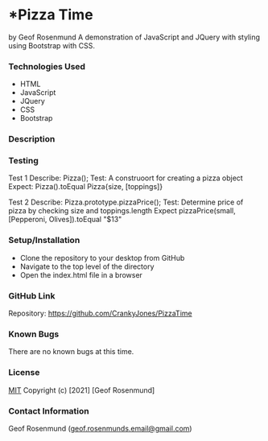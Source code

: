 # *Pizza Time
by Geof Rosenmund
A demonstration of JavaScript and JQuery with styling using Bootstrap with CSS.

### **Technologies Used**
* HTML
* JavaScript
* JQuery
* CSS
* Bootstrap

### **Description**



### **Testing**

Test 1
Describe: Pizza();
Test: A construoort for creating a pizza object
Expect: Pizza().toEqual Pizza{size, [toppings]}


Test 2
Describe: Pizza.prototype.pizzaPrice();
Test: Determine price of pizza by checking size and toppings.length
Expect pizzaPrice(small, [Pepperoni, Olives]).toEqual "$13"





### **Setup/Installation**
* Clone the repository to your desktop from GitHub
* Navigate to the top level of the directory
* Open the index.html file in a browser

### **GitHub Link**
Repository: https://github.com/CrankyJones/PizzaTime

### **Known Bugs**
There are no known bugs at this time.

### **License**
[MIT](https://opensource.org/licenses/MIT)
Copyright (c) [2021] [Geof Rosenmund]

### **Contact Information**
Geof Rosenmund (geof.rosenmunds.email@gmail.com)